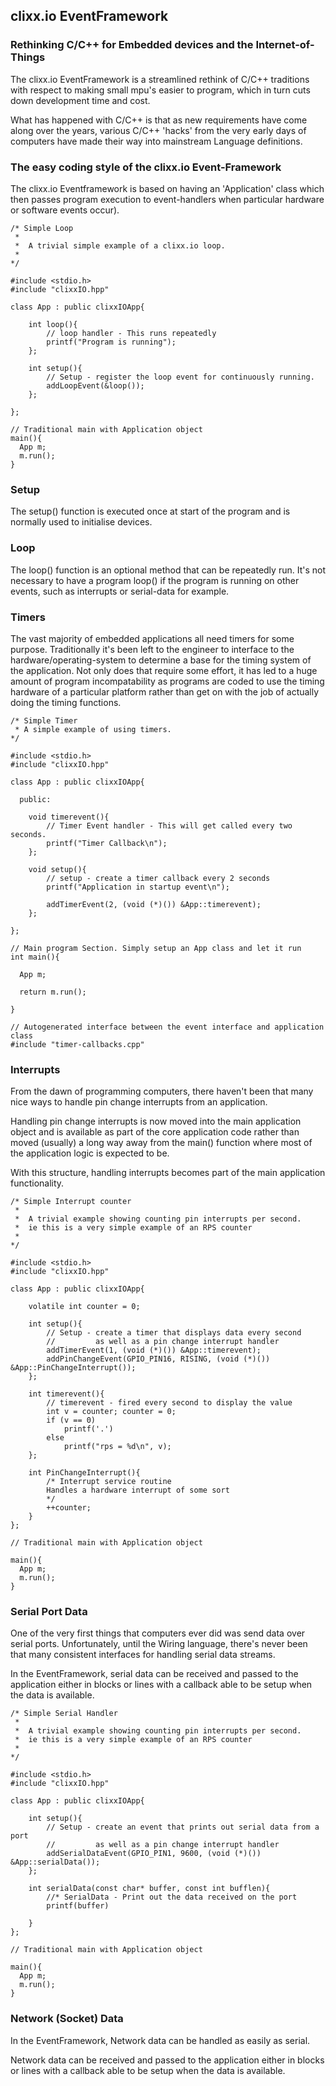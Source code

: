 ## clixx.io EventFramework

### Rethinking C/C++ for Embedded devices and the Internet-of-Things

The clixx.io EventFramework is a streamlined rethink of C/C++ traditions 
with respect to making small mpu's easier to program, which in turn
cuts down development time and cost.

What has happened with C/C++ is that as new requirements have come
along over the years, various C/C++ 'hacks' from the very early days 
of computers have made their way into mainstream Language definitions.

### The easy coding style of the clixx.io Event-Framework

The clixx.io Eventframework is based on having an 'Application'
class which then passes program execution to event-handlers when
particular hardware or software events occur).

	/* Simple Loop
	 * 
	 *  A trivial simple example of a clixx.io loop.
	 * 
	*/

	#include <stdio.h>
	#include "clixxIO.hpp"

	class App : public clixxIOApp{

		int loop(){
			// loop handler - This runs repeatedly
			printf("Program is running");
		};
		
		int setup(){
			// Setup - register the loop event for continuously running. 
			addLoopEvent(&loop());
		};
		
	};

	// Traditional main with Application object
	main(){
	  App m;
	  m.run();
	}

### Setup

The setup() function is executed once at start of the program and
is normally used to initialise devices.

### Loop

The loop() function is an optional method that can be repeatedly
run. It's not necessary to have a program loop() if the program
is running on other events, such as interrupts or serial-data
for example.

### Timers

The vast majority of embedded applications all need timers for some
purpose. Traditionally it's been left to the engineer to interface
to the hardware/operating-system to determine a base for the timing
system of the application. Not only does that require some effort,
it has led to a huge amount of program incompatability as programs
are coded to use the timing hardware of a particular platform rather
than get on with the job of actually doing the timing functions.

	/* Simple Timer
	 * A simple example of using timers.
	*/

	#include <stdio.h>
	#include "clixxIO.hpp"

	class App : public clixxIOApp{

	  public:
	  
		void timerevent(){
			// Timer Event handler - This will get called every two seconds.
			printf("Timer Callback\n");
		};
		
		void setup(){
			// setup - create a timer callback every 2 seconds
			printf("Application in startup event\n");

			addTimerEvent(2, (void (*)()) &App::timerevent);
		};
		
	};

	// Main program Section. Simply setup an App class and let it run
	int main(){
	 
	  App m;
	  
	  return m.run();

	}

	// Autogenerated interface between the event interface and application class
	#include "timer-callbacks.cpp"

### Interrupts

From the dawn of programming computers, there haven't been that many nice ways
to handle pin change interrupts from an application. 

Handling pin change interrupts is now moved into the main application object
and is available as part of the core application code rather than moved (usually) a
long way away from the main() function where most of the application logic is
expected to be.

With this structure, handling interrupts becomes part of the main application
functionality.

	/* Simple Interrupt counter
	 * 
	 *  A trivial example showing counting pin interrupts per second.
	 *  ie this is a very simple example of an RPS counter
	 * 
	*/

	#include <stdio.h>
	#include "clixxIO.hpp"

	class App : public clixxIOApp{

		volatile int counter = 0;
		
		int setup(){
			// Setup - create a timer that displays data every second
			//         as well as a pin change interrupt handler
			addTimerEvent(1, (void (*)()) &App::timerevent);
			addPinChangeEvent(GPIO_PIN16, RISING, (void (*)()) &App::PinChangeInterrupt());
		};
		
		int timerevent(){
			// timerevent - fired every second to display the value
			int v = counter; counter = 0;
			if (v == 0)
				printf('.')
			else
				printf("rps = %d\n", v);
		};
		
		int PinChangeInterrupt(){
			/* Interrupt service routine
			Handles a hardware interrupt of some sort
			*/
			++counter;
		}
	};

	// Traditional main with Application object

	main(){
	  App m;
	  m.run();
	}

### Serial Port Data

One of the very first things that computers ever did was send data over
serial ports. Unfortunately, until the Wiring language, there's never been
that many consistent interfaces for handling serial data streams.

In the EventFramework, serial data can be received and passed to the
application either in blocks or lines with a callback able to be setup
when the data is available.

	/* Simple Serial Handler
	 * 
	 *  A trivial example showing counting pin interrupts per second.
	 *  ie this is a very simple example of an RPS counter
	 * 
	*/

	#include <stdio.h>
	#include "clixxIO.hpp"

	class App : public clixxIOApp{

		int setup(){
			// Setup - create an event that prints out serial data from a port
			//         as well as a pin change interrupt handler
			addSerialDataEvent(GPIO_PIN1, 9600, (void (*)()) &App::serialData());
		};
	   
		int serialData(const char* buffer, const int bufflen){
			//* SerialData - Print out the data received on the port
			printf(buffer)

		}
	};

	// Traditional main with Application object

	main(){
	  App m;
	  m.run();
	}

### Network (Socket) Data

In the EventFramework, Network data can be handled as easily as serial. 

Network data can be received and passed to the application either in 
blocks or lines with a callback able to be setup when the data is available.


